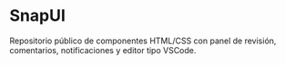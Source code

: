 # SnapUI

Repositorio público de componentes HTML/CSS con panel de revisión, comentarios, notificaciones y editor tipo VSCode.
